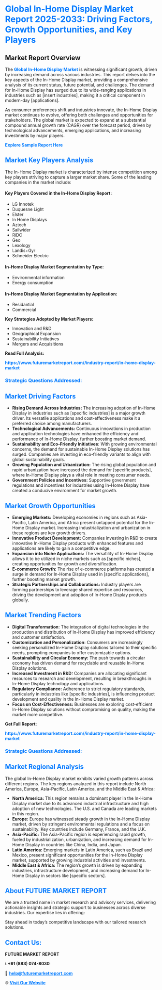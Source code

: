 <h1 style="color: #007BFF;">Global In-Home Display Market Report 2025-2033: Driving Factors, Growth Opportunities, and Key Players</h1>

<section id="overview">
<h2>Market Report Overview</h2>
<p>The <a href="https://www.futuremarketreport.com//industry-report/in-home-display-market" style="color: #007BFF; text-decoration: none;"><strong>Global In-Home Display Market</strong></a> is witnessing significant growth, driven by increasing demand across various industries. This report delves into the key aspects of the In-Home Display market, providing a comprehensive analysis of its current status, future potential, and challenges. The demand for In-Home Display has surged due to its wide-ranging applications in industries such as [insert industries], making it a critical component in modern-day [applications].</p>
<p>As consumer preferences shift and industries innovate, the In-Home Display market continues to evolve, offering both challenges and opportunities for stakeholders. The global market is expected to expand at a substantial compound annual growth rate (CAGR) over the forecast period, driven by technological advancements, emerging applications, and increasing investments by major players.</p>
</section>

<section id="overview">
<p><a href="https://www.futuremarketreport.com//request-sample/reportId=82040" style="color: #007BFF; text-decoration: none;"><strong>Explore Sample Report Here</strong></a></p>
</section>

<section id="key-players">
<h2 style="color: #007BFF;">Market Key Players Analysis</h2>
<p>The In-Home Display market is characterized by intense competition among key players striving to capture a larger market share. Some of the leading companies in the market include:</p>
<h4>Key Players Covered in the In-Home Display Report:</h4>
<ul><li>LG Innotek</li><li>Duquesne Light</li><li>Elster</li><li>In Home Displays</li><li>Aztech</li><li>Sailwider</li><li>RiDC</li><li>Geo</li><li>Lexology</li><li>Landis+Gyr</li><li>Schneider Electric</li></ul>
<h4>In-Home Display Market Segmentation by Type:</h4>
<ul><li>Environmental information</li><li>Energy consumption</li></ul>

<h4>In-Home Display Market Segmentation by Application:</h4>
<ul><li>Residantial</li><li>Commercial</li></ul>
<p><strong>Key Strategies Adopted by Market Players:</strong></p>
<ul>
<li>Innovation and R&D</li>
<li>Geographical Expansion</li>
<li>Sustainability Initiatives</li>
<li>Mergers and Acquisitions</li>
</ul>
</section>

<section>
<p><strong>Read Full Analysis: </strong></p><a href="https://www.futuremarketreport.com//industry-report/in-home-display-market" style="color: #007BFF; text-decoration: none;"><strong>https://www.futuremarketreport.com//industry-report/in-home-display-market</strong></a>
<h3 style="color: #007BFF;">Strategic Questions Addressed:</h3>
</section>

<section id="driving-factors">
<h2 style="color: #007BFF;">Market Driving Factors</h2>
<ul>
<li><strong>Rising Demand Across Industries:</strong> The increasing adoption of In-Home Display in industries such as [specific industries] is a major growth driver. Its versatile applications and cost-effectiveness make it a preferred choice among manufacturers.</li>
<li><strong>Technological Advancements:</strong> Continuous innovations in production and application technologies have enhanced the efficiency and performance of In-Home Display, further boosting market demand.</li>
<li><strong>Sustainability and Eco-Friendly Initiatives:</strong> With growing environmental concerns, the demand for sustainable In-Home Display solutions has surged. Companies are investing in eco-friendly variants to align with global sustainability goals.</li>
<li><strong>Growing Population and Urbanization:</strong> The rising global population and rapid urbanization have increased the demand for [specific products], where In-Home Display plays a vital role in meeting consumer needs.</li>
<li><strong>Government Policies and Incentives:</strong> Supportive government regulations and incentives for industries using In-Home Display have created a conducive environment for market growth.</li>
</ul>
</section>

<section id="growth-opportunities">
<h2 style="color: #007BFF;">Market Growth Opportunities</h2>
<ul>
<li><strong>Emerging Markets:</strong> Developing economies in regions such as Asia-Pacific, Latin America, and Africa present untapped potential for the In-Home Display market. Increasing industrialization and urbanization in these regions are key growth drivers.</li>
<li><strong>Innovative Product Development:</strong> Companies investing in R&D to create innovative In-Home Display products with enhanced features and applications are likely to gain a competitive edge.</li>
<li><strong>Expansion into Niche Applications:</strong> The versatility of In-Home Display allows it to be utilized in niche markets such as [specific niches], creating opportunities for growth and diversification.</li>
<li><strong>E-commerce Growth:</strong> The rise of e-commerce platforms has created a surge in demand for In-Home Display used in [specific applications], further boosting market growth.</li>
<li><strong>Strategic Partnerships and Collaborations:</strong> Industry players are forming partnerships to leverage shared expertise and resources, driving the development and adoption of In-Home Display products globally.</li>
</ul>
</section>

<section id="trending-factors">
<h2 style="color: #007BFF;">Market Trending Factors</h2>
<ul>
<li><strong>Digital Transformation:</strong> The integration of digital technologies in the production and distribution of In-Home Display has improved efficiency and customer satisfaction.</li>
<li><strong>Customization and Personalization:</strong> Consumers are increasingly seeking personalized In-Home Display solutions tailored to their specific needs, prompting companies to offer customizable options.</li>
<li><strong>Sustainability and Circular Economy:</strong> The push towards a circular economy has driven demand for recyclable and reusable In-Home Display solutions.</li>
<li><strong>Increased Investment in R&D:</strong> Companies are allocating significant resources to research and development, resulting in breakthroughs in In-Home Display technology and applications.</li>
<li><strong>Regulatory Compliance:</strong> Adherence to strict regulatory standards, particularly in industries like [specific industries], is influencing product development and quality in the In-Home Display market.</li>
<li><strong>Focus on Cost-Effectiveness:</strong> Businesses are exploring cost-efficient In-Home Display solutions without compromising on quality, making the market more competitive.</li>
</ul>
</section>

<section>
<p><strong>Get Full Report: </strong></p><a href="https://www.futuremarketreport.com//industry-report/in-home-display-market" style="color: #007BFF; text-decoration: none;"><strong>https://www.futuremarketreport.com//industry-report/in-home-display-market</strong></a>
<h3 style="color: #007BFF;">Strategic Questions Addressed:</h3>
</section>


<section id="regional-analysis">
<h2 style="color: #007BFF;">Market Regional Analysis</h2>
<p>The global In-Home Display market exhibits varied growth patterns across different regions. The key regions analyzed in this report include North America, Europe, Asia-Pacific, Latin America, and the Middle East & Africa:</p>
<ul>
<li><strong>North America:</strong> This region remains a dominant player in the In-Home Display market due to its advanced industrial infrastructure and high adoption of new technologies. The U.S. and Canada are leading markets in this region.</li>
<li><strong>Europe:</strong> Europe has witnessed steady growth in the In-Home Display market, driven by stringent environmental regulations and a focus on sustainability. Key countries include Germany, France, and the U.K.</li>
<li><strong>Asia-Pacific:</strong> The Asia-Pacific region is experiencing rapid growth, fueled by industrialization, urbanization, and increasing demand for In-Home Display in countries like China, India, and Japan.</li>
<li><strong>Latin America:</strong> Emerging markets in Latin America, such as Brazil and Mexico, present significant opportunities for the In-Home Display market, supported by growing industrial activities and investments.</li>
<li><strong>Middle East & Africa:</strong> The region’s growth is driven by expanding industries, infrastructure development, and increasing demand for In-Home Display in sectors like [specific sectors].</li>
</ul>
</section>

<footer>
<h2 style="color: #007BFF;">About FUTURE MARKET REPORT</h2>
<p>We are a trusted name in market research and advisory services, delivering actionable insights and strategic support to businesses across diverse industries. Our expertise lies in offering:</p>

<p>Stay ahead in today’s competitive landscape with our tailored research solutions.</p>

<h2 style="color: #007BFF;">Contact Us:</h2>
<p><strong>FUTURE MARKET REPORT</strong></p>
<p>📞 <strong>+91 (883) 074-8030</strong></p>
<p>📧 <strong><a href="mailto:help@futuremarketreport.com" style="color: #007BFF;">help@futuremarketreport.com</a></strong></p>
<p>🌐 <strong><a href="https://www.futuremarketreport.com/" style="color: #007BFF;">Visit Our Website</a></strong></p>
</footer>